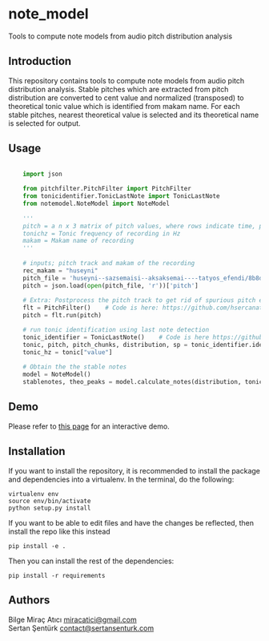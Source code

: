 note_model
==========
Tools to compute note models from audio pitch distribution analysis

Introduction
------------
This repository contains tools to compute note models from audio pitch distribution analysis. Stable pitches which are extracted from pitch distribution are converted to cent value and normalized (transposed) to theoretical tonic value which is identified from makam name. For each stable pitches, nearest theoretical value is selected and its theoretical name is selected for output. 

Usage
------
```python

    import json
    
    from pitchfilter.PitchFilter import PitchFilter
    from tonicidentifier.TonicLastNote import TonicLastNote
    from notemodel.NoteModel import NoteModel
    
    '''
    pitch = a n x 3 matrix of pitch values, where rows indicate time, pitch and confidence
    tonichz = Tonic frequency of recording in Hz
    makam = Makam name of recording
    '''
    
    # inputs; pitch track and makam of the recording
    rec_makam = "huseyni"
    pitch_file = 'huseyni--sazsemaisi--aksaksemai----tatyos_efendi/8b8d697b-cad9-446e-ad19-5e85a36aa253.json'
    pitch = json.load(open(pitch_file, 'r'))['pitch']
    
    # Extra: Postprocess the pitch track to get rid of spurious pitch estimations and correct octave errors
    flt = PitchFilter()    # Code is here: https://github.com/hsercanatli/pitch-post-filter
    pitch = flt.run(pitch)

    # run tonic identification using last note detection
    tonic_identifier = TonicLastNote()    # Code is here https://github.com/hsercanatli/tonicidentifier_makam
    tonic, pitch, pitch_chunks, distribution, sp = tonic_identifier.identify(pitch)
    tonic_hz = tonic["value"]
    
    # Obtain the the stable notes
    model = NoteModel()
    stablenotes, theo_peaks = model.calculate_notes(distribution, tonic_hz, rec_makam)
```

Demo
------------
Please refer to [this page](https://github.com/miracatici/note_model/blob/master/demo.ipynb) for an interactive demo.


Installation
------------
If you want to install the repository, it is recommended to install the package and dependencies into a virtualenv. In the terminal, do the following:

    virtualenv env
    source env/bin/activate
    python setup.py install

If you want to be able to edit files and have the changes be reflected, then install the repo like this instead

    pip install -e .

Then you can install the rest of the dependencies:

    pip install -r requirements
    
Authors
-------
Bilge Miraç Atıcı	miracatici@gmail.com  
Sertan Şentürk		contact@sertansenturk.com
